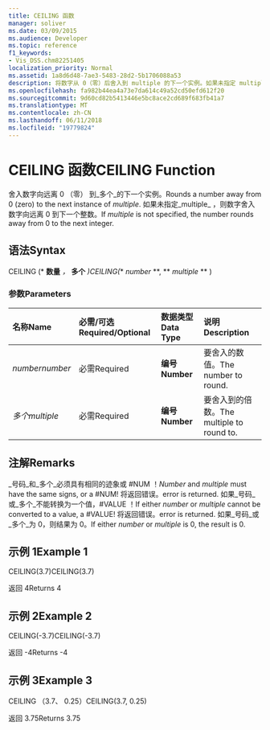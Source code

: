 ```yaml
---
title: CEILING 函数
manager: soliver
ms.date: 03/09/2015
ms.audience: Developer
ms.topic: reference
f1_keywords:
- Vis_DSS.chm82251405
localization_priority: Normal
ms.assetid: 1a8d6d48-7ae3-5483-28d2-5b1706088a53
description: 将数字从 0（零）后舍入到 multiple 的下一个实例。如果未指定 multiple，会将数字从 0 后舍入到下一个整数。
ms.openlocfilehash: fa982b44ea4a73e7da614c49a52cd50efd612f20
ms.sourcegitcommit: 9d60cd82b5413446e5bc8ace2cd689f683fb41a7
ms.translationtype: MT
ms.contentlocale: zh-CN
ms.lasthandoff: 06/11/2018
ms.locfileid: "19779824"
---
```

# <a name="ceiling-function"></a><span data-ttu-id="1e8eb-104">CEILING 函数</span><span class="sxs-lookup"><span data-stu-id="1e8eb-104">CEILING Function</span></span>

<span data-ttu-id="1e8eb-105">舍入数字向远离 0 （零） 到_多个_的下一个实例。</span><span class="sxs-lookup"><span data-stu-id="1e8eb-105">Rounds a number away from 0 (zero) to the next instance of  _multiple_.</span></span> <span data-ttu-id="1e8eb-106">如果未指定_multiple_ ，则数字舍入数字向远离 0 到下一个整数。</span><span class="sxs-lookup"><span data-stu-id="1e8eb-106">If  _multiple_ is not specified, the number rounds away from 0 to the next integer.</span></span> 
  
## <a name="syntax"></a><span data-ttu-id="1e8eb-107">语法</span><span class="sxs-lookup"><span data-stu-id="1e8eb-107">Syntax</span></span>

<span data-ttu-id="1e8eb-108">CEILING (* **数量** *，* **多个** *)</span><span class="sxs-lookup"><span data-stu-id="1e8eb-108">CEILING(** *number* **, ** *multiple* ** )</span></span> 
  
### <a name="parameters"></a><span data-ttu-id="1e8eb-109">参数</span><span class="sxs-lookup"><span data-stu-id="1e8eb-109">Parameters</span></span>

|<span data-ttu-id="1e8eb-110">**名称**</span><span class="sxs-lookup"><span data-stu-id="1e8eb-110">**Name**</span></span>|<span data-ttu-id="1e8eb-111">**必需/可选**</span><span class="sxs-lookup"><span data-stu-id="1e8eb-111">**Required/Optional**</span></span>|<span data-ttu-id="1e8eb-112">**数据类型**</span><span class="sxs-lookup"><span data-stu-id="1e8eb-112">**Data Type**</span></span>|<span data-ttu-id="1e8eb-113">**说明**</span><span class="sxs-lookup"><span data-stu-id="1e8eb-113">**Description**</span></span>|
|:-----|:-----|:-----|:-----|
| <span data-ttu-id="1e8eb-114">_number_</span><span class="sxs-lookup"><span data-stu-id="1e8eb-114">_number_</span></span> <br/> |<span data-ttu-id="1e8eb-115">必需</span><span class="sxs-lookup"><span data-stu-id="1e8eb-115">Required</span></span>  <br/> |<span data-ttu-id="1e8eb-116">**编号**</span><span class="sxs-lookup"><span data-stu-id="1e8eb-116">**Number**</span></span> <br/> |<span data-ttu-id="1e8eb-117">要舍入的数值。</span><span class="sxs-lookup"><span data-stu-id="1e8eb-117">The number to round.</span></span>  <br/> |
| <span data-ttu-id="1e8eb-118">_多个_</span><span class="sxs-lookup"><span data-stu-id="1e8eb-118">_multiple_</span></span> <br/> |<span data-ttu-id="1e8eb-119">必需</span><span class="sxs-lookup"><span data-stu-id="1e8eb-119">Required</span></span>  <br/> |<span data-ttu-id="1e8eb-120">**编号**</span><span class="sxs-lookup"><span data-stu-id="1e8eb-120">**Number**</span></span> <br/> |<span data-ttu-id="1e8eb-121">要舍入到的倍数。</span><span class="sxs-lookup"><span data-stu-id="1e8eb-121">The multiple to round to.</span></span>  <br/> |
   
## <a name="remarks"></a><span data-ttu-id="1e8eb-122">注解</span><span class="sxs-lookup"><span data-stu-id="1e8eb-122">Remarks</span></span>

 <span data-ttu-id="1e8eb-123">_号码_和_多个_必须具有相同的迹象或 #NUM ！</span><span class="sxs-lookup"><span data-stu-id="1e8eb-123">_Number_ and  _multiple_ must have the same signs, or a #NUM!</span></span> <span data-ttu-id="1e8eb-124">将返回错误。</span><span class="sxs-lookup"><span data-stu-id="1e8eb-124">error is returned.</span></span> <span data-ttu-id="1e8eb-125">如果_号码_或_多个_不能转换为一个值，#VALUE ！</span><span class="sxs-lookup"><span data-stu-id="1e8eb-125">If either  _number_ or  _multiple_ cannot be converted to a value, a #VALUE!</span></span> <span data-ttu-id="1e8eb-126">将返回错误。</span><span class="sxs-lookup"><span data-stu-id="1e8eb-126">error is returned.</span></span> <span data-ttu-id="1e8eb-127">如果_号码_或_多个_为 0，则结果为 0。</span><span class="sxs-lookup"><span data-stu-id="1e8eb-127">If either  _number_ or  _multiple_ is 0, the result is 0.</span></span> 
  
## <a name="example-1"></a><span data-ttu-id="1e8eb-128">示例 1</span><span class="sxs-lookup"><span data-stu-id="1e8eb-128">Example 1</span></span>

<span data-ttu-id="1e8eb-129">CEILING(3.7)</span><span class="sxs-lookup"><span data-stu-id="1e8eb-129">CEILING(3.7)</span></span>
  
<span data-ttu-id="1e8eb-130">返回 4</span><span class="sxs-lookup"><span data-stu-id="1e8eb-130">Returns 4</span></span>
  
## <a name="example-2"></a><span data-ttu-id="1e8eb-131">示例 2</span><span class="sxs-lookup"><span data-stu-id="1e8eb-131">Example 2</span></span>

<span data-ttu-id="1e8eb-132">CEILING(-3.7)</span><span class="sxs-lookup"><span data-stu-id="1e8eb-132">CEILING(-3.7)</span></span>
  
<span data-ttu-id="1e8eb-133">返回 -4</span><span class="sxs-lookup"><span data-stu-id="1e8eb-133">Returns -4</span></span>
  
## <a name="example-3"></a><span data-ttu-id="1e8eb-134">示例 3</span><span class="sxs-lookup"><span data-stu-id="1e8eb-134">Example 3</span></span>

<span data-ttu-id="1e8eb-135">CEILING （3.7、 0.25）</span><span class="sxs-lookup"><span data-stu-id="1e8eb-135">CEILING(3.7, 0.25)</span></span>
  
<span data-ttu-id="1e8eb-136">返回 3.75</span><span class="sxs-lookup"><span data-stu-id="1e8eb-136">Returns 3.75</span></span>
  

